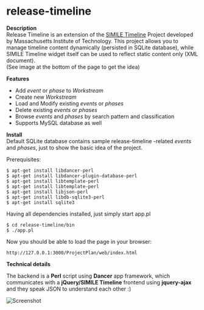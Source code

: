 release-timeline
================


**Description**   
Release Timeline is an extension of the [SIMILE Timeline][url-simile] Project developed by Massachusetts Institute of Technology. This project allows you to manage timeline content dynamically (persisted in SQLite database), while SIMILE Timeline widget itself can be used to reflect static content only (XML document).   
(See image at the bottom of the page to get the idea)

[url-simile]: http://www.simile-widgets.org/timeline/  "Title"

**Features**
*   Add *event* or *phase* to *Workstream*
*   Create new *Workstream*
*   Load and Modify existing *events* or *phases*
*   Delete existing *events* or *phases*
*   Browse *events* and *phases* by search pattern and classification
*   Supports MySQL database as well

**Install**   
Default SQLite database contains sample release-timeline -related *events* and *phases*, just to show the basic idea of the project.  

Prerequisites:

    $ apt-get install libdancer-perl
    $ apt-get install libdancer-plugin-database-perl
    $ apt-get install libtemplate-perl
    $ apt-get install libtemplate-perl
    $ apt-get install libjson-perl
    $ apt-get install libdb-sqlite3-perl
    $ apt-get install sqlite3

Having all dependencies installed, just simply start app.pl

    $ cd release-timeline/bin
    $ ./app.pl

Now you should be able to load the page in your browser:
    
    http://127.0.0.1:3000/ProjectPlan/web/index.html


**Technical details**

The backend is a **Perl** script using **Dancer** app framework, which communicates with a **jQuery/SIMILE Timeline** frontend using **jquery-ajax** and they speak JSON to understand each other :)


![Screenshot](https://raw.github.com/akos-sereg/release-timeline/master/doc/release-timeline.PNG "Release Time screenshot")

